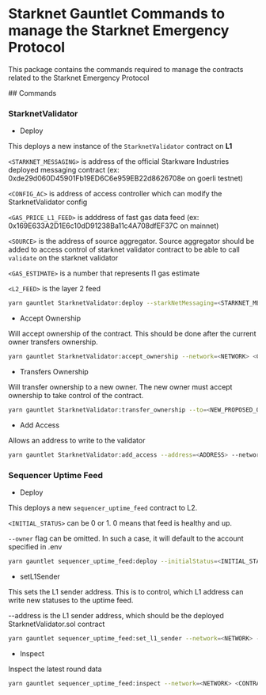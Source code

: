 # Starknet Gauntlet Commands to manage the Starknet Emergency Protocol

This package contains the commands required to manage the contracts related to the Starknet Emergency Protocol

## Commands

### StarknetValidator

- Deploy

This deploys a new instance of the `StarknetValidator` contract on **L1**

`<STARKNET_MESSAGING>` is address of the official Starkware Industries deployed messaging contract (ex: 0xde29d060D45901Fb19ED6C6e959EB22d8626708e on goerli testnet)

`<CONFIG_AC>` is address of access controller which can modify the StarknetValidator config

`<GAS_PRICE_L1_FEED>` is adddress of fast gas data feed (ex: 0x169E633A2D1E6c10dD91238Ba11c4A708dfEF37C on mainnet)

`<SOURCE>` is the address of source aggregator. Source aggregator should be added to access control of starknet validator contract to be able to call
`validate` on the starknet validator

`<GAS_ESTIMATE>` is a number that represents l1 gas estimate

`<L2_FEED>` is the layer 2 feed

```bash
yarn gauntlet StarknetValidator:deploy --starkNetMessaging=<STARKNET_MESSAGING> --configAC=<CONFIG_AC> --gasPriceL1Feed=<GAS_PRICE_L1_FEED> --source=<SOURCE_AGGREGATOR> --gasEstimate=<GAS_ESTIMATE> --l2Feed=<L2_FEED> --network=<NETWORK>
```

- Accept Ownership

Will accept ownership of the contract. This should be done after the current owner transfers ownership.

```bash
yarn gauntlet StarknetValidator:accept_ownership --network=<NETWORK> <CONTRACT_ADDRESS>
```

- Transfers Ownership

Will transfer ownership to a new owner. The new owner must accept ownership to take control of the contract.

```bash
yarn gauntlet StarknetValidator:transfer_ownership --to=<NEW_PROPOSED_OWNER> <CONTRACT_ADDRESS> --network=<NETWORK>
```

- Add Access

Allows an address to write to the validator

```bash
yarn gauntlet StarknetValidator:add_access --address=<ADDRESS> --network=<NETWORK> <CONTRACT_ADDRESS>
```

### Sequencer Uptime Feed

- Deploy

This deploys a new `sequencer_uptime_feed` contract to L2.

`<INITIAL_STATUS>` can be 0 or 1. 0 means that feed is healthy and up.

`--owner` flag can be omitted. In such a case, it will default to the account specified in .env


```bash
yarn gauntlet sequencer_uptime_feed:deploy --initialStatus=<INITIAL_STATUS> --owner=<OWNER> --network=<NETWORK>
```

- setL1Sender

This sets the L1 sender address. This is to control, which L1 address can write new statuses to the uptime feed.

--address is the L1 sender address, which should be the deployed StarknetValidator.sol contract

```bash
yarn gauntlet sequencer_uptime_feed:set_l1_sender --network=<NETWORK> --address=<ADDRESS>
```

- Inspect

Inspect the latest round data

```bash
yarn gauntlet sequencer_uptime_feed:inspect --network=<NETWORK> <CONTRACT_ADDRESS>
```
